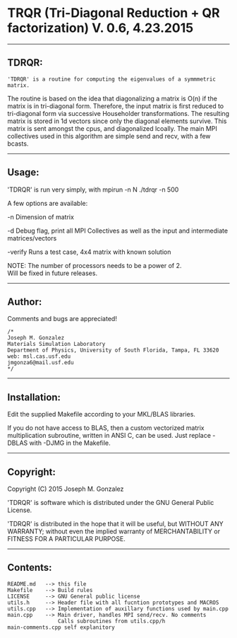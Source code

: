 # TRQR (Tri-Diagonal Reduction + QR factorization) V. 0.6,  4.23.2015
___________________________________________________________________________________

TDRQR:
------
	'TDRQR' is a routine for computing the eigenvalues of a symmmetric matrix.
The routine is based on the idea that diagonalizing a matrix is O(n) if the 
matrix is in tri-diagonal form.  Therefore, the input matrix is first reduced
to tri-diagonal form via successive Householder transformations. The resulting 
matrix is stored in 1d vectors since only the diagonal elements survive.  This 
matrix is sent amongst the cpus, and diagonalized lcoally.  The main MPI
collectives used in this algorithm are simple send and recv, with a few bcasts.

___________________________________________________________________________________

Usage:
------
'TDRQR' is run very simply, with mpirun -n N ./tdrqr -n 500

A few options are available:

-n 		Dimension of matrix

-d 		Debug flag, print all MPI Collectives as well as the input and intermediate
		matrices/vectors

-verify	Runs a test case, 4x4 matrix with known solution

NOTE: The number of processors needs to be a power of 2.  
	  Will be fixed in future releases.


___________________________________________________________________________________

Author:
-------
Comments and bugs are appreciated!

    /*
    Joseph M. Gonzalez 
    Materials Simulation Laboratory
    Department of Physics, University of South Florida, Tampa, FL 33620
    web: msl.cas.usf.edu
    jmgonza6@mail.usf.edu
    */

___________________________________________________________________________________

Installation:
-------------
Edit the supplied Makefile according to your MKL/BLAS libraries.

If you do not have access to BLAS, then a custom vectorized matrix multiplication
subroutine, written in ANSI C, can be used.  Just replace -DBLAS with -DJMG in the 
Makefile.

___________________________________________________________________________________

Copyright:
----------
Copyright (C) 2015 Joseph M. Gonzalez

'TDRQR' is software which is distributed under the GNU General Public License.

'TDRQR' is distributed in the hope that it will be useful,
but WITHOUT ANY WARRANTY; without even the implied warranty of
MERCHANTABILITY or FITNESS FOR A PARTICULAR PURPOSE. 

___________________________________________________________________________________

Contents:
---------
    README.md   --> this file
    Makefile	--> Build rules
    LICENSE     --> GNU General public license
    utils.h     --> Header file with all fucntion prototypes and MACROS
    utils.cpp   --> Implementation of auxillary functions used by main.cpp
    main.cpp    --> Main driver, handles MPI send/recv. No comments
    			    Calls subroutines from utils.cpp/h
    main-comments.cpp self explanitory
